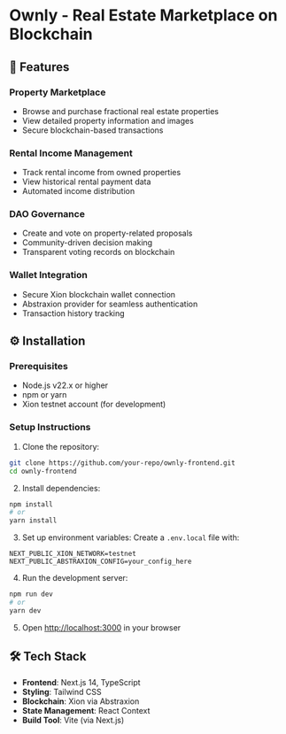 # Ownly - Real Estate Marketplace on Blockchain

## 🚀 Features

### Property Marketplace
- Browse and purchase fractional real estate properties
- View detailed property information and images
- Secure blockchain-based transactions

### Rental Income Management
- Track rental income from owned properties
- View historical rental payment data
- Automated income distribution

### DAO Governance
- Create and vote on property-related proposals
- Community-driven decision making
- Transparent voting records on blockchain

### Wallet Integration
- Secure Xion blockchain wallet connection
- Abstraxion provider for seamless authentication
- Transaction history tracking

## ⚙️ Installation

### Prerequisites
- Node.js v22.x or higher
- npm or yarn
- Xion testnet account (for development)

### Setup Instructions
1. Clone the repository:
```bash
git clone https://github.com/your-repo/ownly-frontend.git
cd ownly-frontend
```

2. Install dependencies:
```bash
npm install
# or
yarn install
```

3. Set up environment variables:
Create a `.env.local` file with:
```env
NEXT_PUBLIC_XION_NETWORK=testnet
NEXT_PUBLIC_ABSTRAXION_CONFIG=your_config_here
```

4. Run the development server:
```bash
npm run dev
# or
yarn dev
```

5. Open [http://localhost:3000](http://localhost:3000) in your browser

## 🛠️ Tech Stack
- **Frontend**: Next.js 14, TypeScript
- **Styling**: Tailwind CSS
- **Blockchain**: Xion via Abstraxion
- **State Management**: React Context
- **Build Tool**: Vite (via Next.js)
